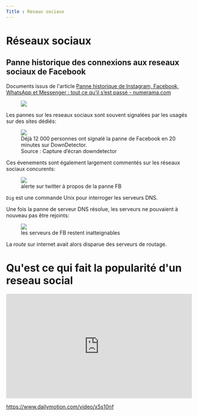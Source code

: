 ```yaml
---
Title : Resaux sociaux
---
```

# Réseaux sociaux

## Panne historique des connexions aux reseaux sociaux de Facebook
Documents issus de l'article [Panne historique de Instagram, Facebook, WhatsApp et Messenger : tout ce qu’il s’est passé - numerama.com](https://www.numerama.com/tech/744753-instagram-messenger-facebook-et-whatsapp-sont-en-panne-vous-netes-pas-les-seuls.html)

<figure>
  <a href="https://youtu.be/TUO5-ct-X1Y">
  <img src = "../images/20min.png">
  <figure></figure>
</a>
</figure>

Les pannes sur les reseaux sociaux sont souvent signalées par les usagés sur des sites dédiés:

<figure>
  <img src = "../images/downdetector.png">
  <figcaption>Déjà 12 000 personnes ont signalé la panne de Facebook en 20 minutes sur DownDetector. <br>Source : Capture d’écran downdetector</figcaption>
</figure>

Ces évenements sont également largement commentés sur les réseaux sociaux concurents:

<figure>
  <img src = "../images/FB_DNS.png">
  <figcaption>alerte sur twitter à propos de la panne FB</figcaption>
</figure>

`Dig` est une commande Unix pour interroger les serveurs DNS.

Une fois la panne de serveur DNS résolue, les serveurs ne pouvaient à nouveau pas être rejoints:

<figure>
  <img src = "../images/FB_routage.png">
  <figcaption>les serveurs de FB restent inatteignables</figcaption>
</figure>

La *route* sur internet avait alors disparue des serveurs de routage.



# Qu'est ce qui fait la popularité d'un reseau social 
<div style="position:relative;padding-bottom:56.25%;height:0;overflow:hidden;"> <iframe style="width:100%;height:100%;position:absolute;left:0px;top:0px;overflow:hidden" frameborder="0" type="text/html" src="https://www.dailymotion.com/embed/video/x5s10nf" width="100%" height="100%" allowfullscreen > </iframe> </div>

https://www.dailymotion.com/video/x5s10nf

